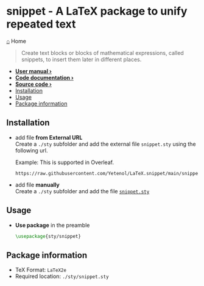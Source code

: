 <h1> snippet - A LaTeX package to unify repeated text </h1>

[⌂](README.md) Home

> Create text blocks or blocks of mathematical expressions, called snippets, to insert them later in different places.

- **[User manual ›](manual.md)**  
- **[Code documentation ›](documentation.md)**  
- **[Source code ›](snippet.sty)**
- [Installation](#installation)
- [Usage](#usage)
- [Package information](#package-information)

## Installation

- add file **from External URL**  
    Create a `./sty` subfolder and add the external file `snippet.sty` using the following url.  
    
    Example: This is supported in Overleaf.
    ```
    https://raw.githubusercontent.com/Yetenol/LaTeX.snippet/main/snippet.sty
    ```

- add file **manually**  
    Create a `./sty` subfolder and add the file [`snippet.sty`](https://raw.githubusercontent.com/Yetenol/LaTeX.snippet/main/snippet.sty)

## Usage

- **Use package** in the preamble
    ```latex
    \usepackage{sty/snippet}
    ```

## Package information

- TeX Format:        `LaTeX2e`
- Required location: `./sty/snippet.sty`